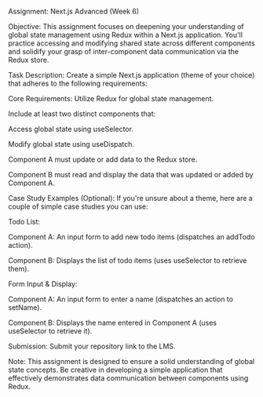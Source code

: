 Assignment: Next.js Advanced (Week 6)

Objective:
This assignment focuses on deepening your understanding of global state management using Redux within a Next.js application. You'll practice accessing and modifying shared state across different components and solidify your grasp of inter-component data communication via the Redux store.

Task Description:
Create a simple Next.js application (theme of your choice) that adheres to the following requirements:

Core Requirements:
Utilize Redux for global state management.

Include at least two distinct components that:

Access global state using useSelector.

Modify global state using useDispatch.

Component A must update or add data to the Redux store.

Component B must read and display the data that was updated or added by Component A.

Case Study Examples (Optional):
If you're unsure about a theme, here are a couple of simple case studies you can use:

Todo List:

Component A: An input form to add new todo items (dispatches an addTodo action).

Component B: Displays the list of todo items (uses useSelector to retrieve them).

Form Input & Display:

Component A: An input form to enter a name (dispatches an action to setName).

Component B: Displays the name entered in Component A (uses useSelector to retrieve it).

Submission:
Submit your repository link to the LMS.

Note:
This assignment is designed to ensure a solid understanding of global state concepts. Be creative in developing a simple application that effectively demonstrates data communication between components using Redux.